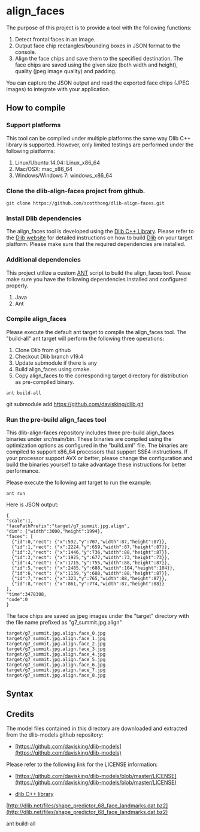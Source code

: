 # align_faces

The purpose of this project is to provide a tool with the following functions:

1. Detect frontal faces in an image.
2. Output face chip rectangles/bounding boxes in JSON format to the console.
3. Align the face chips and save them to the specified destination. The face chips are saved using the given size (both width and height), quality (jpeg image quality) and padding.

You can capture the JSON output and read the exported face chips (JPEG images) to integrate with your application.

## How to compile

### Support platforms

This tool can be compiled under multiple platforms the same way Dlib C++ library is supported. However, only limited testings are performed under the following platforms:

1. Linux/Ubuntu 14.04: Linux_x86_64
2. Mac/OSX: mac_x86_64
3. Windows/Windows 7: windows_x86_64

### Clone the dlib-align-faces project from github.

```
git clone https://github.com/scotthong/dlib-align-faces.git
```

### Install Dlib dependencies

The align_faces tool is developed using the [Dlib C++ Library](http://dlib.net). Please refer to the [Dlib website](http://dlib.net) for detailed instructions on how to build [Dlib](http://dlib.net) on your target platform. Please make sure that the required dependencies are installed.

### Additional dependencies

This project utilize a custom [ANT](http://ant.apache.org/) script to build the align_faces tool. Pease make sure you have the following dependencies installed and configured properly.

1. Java
2. Ant

### Compile align_faces

Please execute the default ant target to compile the align_faces tool. The "build-all" ant target will perform the following three operations:
1. Clone Dlib from github
2. Checkout Dlib branch v19.4
3. Update submodule if there is any
4. Build align_faces using cmake.
5. Copy align_faces to the corresponding target directory for distribution as pre-compiled binary.

```
ant build-all
```
git submodule add https://github.com/davisking/dlib.git



### Run the pre-build align_faces tool

This dlib-align-faces repository includes three pre-build align_faces binaries under src/main/bin. These binaries are compiled using the optimization options as configured in the "build.xml" file. The binaries are compiled to support x86_64 processors that support SSE4 instructions. If your processor support AVX or better, please change the configuration and build the binaries yourself to take advantage these instructions for better performance.

Please execute the following ant target to run the example:
```
ant run
```

Here is JSON output:
```
{
"scale":1,
"facePathPrefix":"target/g7_summit.jpg.align",
"dim": {"width":3000,"height":1994},
"faces": [
  {"id":0,"rect": {"x":592,"y":707,"width":87,"height":87}},
  {"id":1,"rect": {"x":2224,"y":659,"width":87,"height":87}},
  {"id":2,"rect": {"x":1446,"y":736,"width":88,"height":87}},
  {"id":3,"rect": {"x":1925,"y":677,"width":73,"height":73}},
  {"id":4,"rect": {"x":1715,"y":755,"width":88,"height":87}},
  {"id":5,"rect": {"x":2485,"y":688,"width":104,"height":104}},
  {"id":6,"rect": {"x":1139,"y":688,"width":88,"height":87}},
  {"id":7,"rect": {"x":323,"y":765,"width":88,"height":87}},
  {"id":8,"rect": {"x":861,"y":774,"width":87,"height":88}}
],
"time":3478308,
"code":0
}
```

The face chips are saved as jpeg images under the "target" directory with the file name prefixed as "g7_summit.jpg.align"
```
target/g7_summit.jpg.align.face_0.jpg
target/g7_summit.jpg.align.face_1.jpg
target/g7_summit.jpg.align.face_2.jpg
target/g7_summit.jpg.align.face_3.jpg
target/g7_summit.jpg.align.face_4.jpg
target/g7_summit.jpg.align.face_5.jpg
target/g7_summit.jpg.align.face_6.jpg
target/g7_summit.jpg.align.face_7.jpg
target/g7_summit.jpg.align.face_8.jpg
```


## Syntax

## Credits
The model files contained in this directory are downloaded and extracted from the dlib-models github repository:
* [https://github.com/davisking/dlib-models](https://github.com/davisking/dlib-models)

Please refer to the following link for the LICENSE information:
* [https://github.com/davisking/dlib-models/blob/master/LICENSE](https://github.com/davisking/dlib-models/blob/master/LICENSE)

* [dlib C++ library](https://github.com/davisking/dlib)

[http://dlib.net/files/shape_predictor_68_face_landmarks.dat.bz2](http://dlib.net/files/shape_predictor_68_face_landmarks.dat.bz2)

ant build-all
